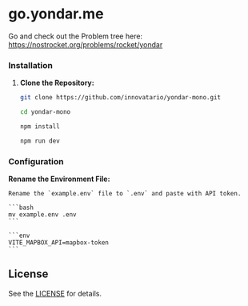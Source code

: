 # go.yondar.me

Go and check out the Problem tree here: https://nostrocket.org/problems/rocket/yondar

### Installation

1. **Clone the Repository:**

    ```bash
    git clone https://github.com/innovatario/yondar-mono.git

    cd yondar-mono
    
    npm install

    npm run dev
    ```

### Configuration

 **Rename the Environment File:**

    Rename the `example.env` file to `.env` and paste with API token. 

    ```bash
    mv example.env .env
    ```

    ```env
    VITE_MAPBOX_API=mapbox-token
    ```

## License

See the [LICENSE](./LICENSE) for details.
